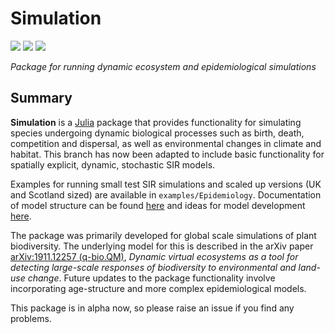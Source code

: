 # Simulation
[![][docs-dev-img]][docs-dev-url] [![][actions-img]][actions-url] [![][codecov-img]][codecov-url]

*Package for running dynamic ecosystem and epidemiological simulations*

## Summary

**Simulation** is a [Julia](http://www.julialang.org) package that
provides functionality for simulating species undergoing dynamic
biological processes such as birth, death, competition and dispersal, as well as environmental changes in climate and habitat. This branch has now been adapted to include basic functionality for spatially explicit, dynamic, stochastic SIR models.

Examples for running small test SIR simulations and scaled up versions (UK and Scotland sized) are available in `examples/Epidemiology`. Documentation of model structure can be found [here][model-struct-url] and ideas for model development [here][model-dev-url].

The package was primarily developed for global scale simulations of
plant biodiversity. The underlying model for this is described in the arXiv paper [arXiv:1911.12257 (q-bio.QM)][paper-url],
*Dynamic virtual ecosystems as a tool for detecting large-scale responses of biodiversity to environmental and land-use change*. Future updates to the package functionality involve incorporating
age-structure and more complex epidemiological models.

This package is in alpha now, so please raise an issue if you find any
problems.

[paper-url]: https://arxiv.org/abs/1911.12257
[docs-dev-img]: https://img.shields.io/badge/docs-dev-blue.svg
[docs-dev-url]: https://boydorr.github.io/Simulation.jl/dev/
[actions-img]: https://github.com/boydorr/Simulation.jl/workflows/Simulation%20testing/badge.svg
[actions-url]: https://github.com/boydorr/Simulation.jl/actions
[codecov-img]: https://codecov.io/gh/boydorr/Simulation.jl/branch/master/graph/badge.svg
[codecov-url]: https://codecov.io/gh/boydorr/Simulation.jl?branch=master
[model-struct-url]: https://boydorr.github.io/Simulation.jl/dev/model_structure/
[model-dev-url]: https://boydorr.github.io/Simulation.jl/dev/model_development/
